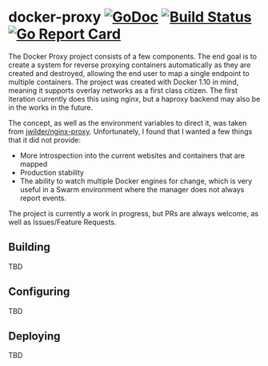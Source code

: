 # docker-proxy [![GoDoc](https://godoc.org/github.com/nickvanw/docker-proxy?status.svg)](https://godoc.org/github.com/nickvanw/docker-proxy) [![Build Status](http://drone.dev.nvw.io/api/badges/nickvanw/docker-proxy/status.svg)](http://drone.dev.nvw.io/nickvanw/docker-proxy) [![Go Report Card](https://goreportcard.com/badge/github.com/nickvanw/docker-proxy)](https://goreportcard.com/report/github.com/nickvanw/docker-proxy) 

The Docker Proxy project consists of a few components. The end goal is to create a system for reverse proxying containers automatically as they are created and destroyed, allowing the end user to map a single endpoint to multiple containers. The project was created with Docker 1.10 in mind, meaning it supports overlay networks as a first class citizen. The first iteration currently does this using nginx, but a haproxy backend may also be in the works in the future.

The concept, as well as the environment variables to direct it, was taken from [jwilder/nginx-proxy](https://github.com/jwilder/nginx-proxy). Unfortunately, I found that I wanted a few things that it did not provide:

* More introspection into the current websites and containers that are mapped
* Production stability
* The ability to watch multiple Docker engines for change, which is very useful in a Swarm environment where the manager does not always report events. 

The project is currently a work in progress, but PRs are always welcome, as well as Issues/Feature Requests.


## Building

TBD

## Configuring

TBD

## Deploying

TBD